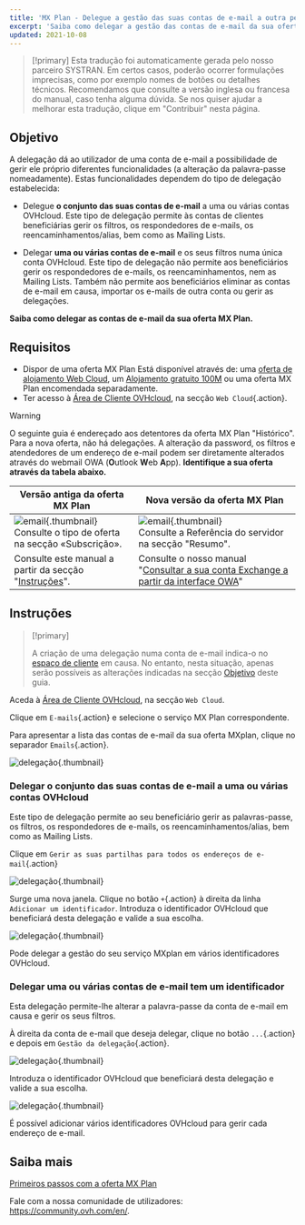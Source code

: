 ```yaml
---
title: 'MX Plan - Delegue a gestão das suas contas de e-mail a outra pessoa'
excerpt: 'Saiba como delegar a gestão das contas de e-mail da sua oferta MX Plan'
updated: 2021-10-08
---
```


> [!primary]
> Esta tradução foi automaticamente gerada pelo nosso parceiro SYSTRAN. Em certos casos, poderão ocorrer formulações imprecisas, como por exemplo nomes de botões ou detalhes técnicos. Recomendamos que consulte a versão inglesa ou francesa do manual, caso tenha alguma dúvida. Se nos quiser ajudar a melhorar esta tradução, clique em "Contribuir" nesta página.
>

## Objetivo <a name="objective"></a>

A delegação dá ao utilizador de uma conta de e-mail a possibilidade de gerir ele próprio diferentes funcionalidades (a alteração da palavra-passe nomeadamente). Estas funcionalidades dependem do tipo de delegação estabelecida:

- Delegue **o conjunto das suas contas de e-mail** a uma ou várias contas OVHcloud. Este tipo de delegação permite às contas de clientes beneficiárias gerir os filtros, os respondedores de e-mails, os reencaminhamentos/alias, bem como as Mailing Lists.

- Delegar **uma ou várias contas de e-mail** e os seus filtros numa única conta OVHcloud. Este tipo de delegação não permite aos beneficiários gerir os respondedores de e-mails, os reencaminhamentos, nem as Mailing Lists. Também não permite aos beneficiários eliminar as contas de e-mail em causa, importar os e-mails de outra conta ou gerir as delegações.

**Saiba como delegar as contas de e-mail da sua oferta MX Plan.**

## Requisitos

- Dispor de uma oferta MX Plan Está disponível através de: uma [oferta de alojamento Web Cloud](/links/web/hosting), um [Alojamento gratuito 100M](/links/web/domains-free-hosting) ou uma oferta MX Plan encomendada separadamente.
- Ter acesso à [Área de Cliente OVHcloud](/links/manager), na secção `Web Cloud`{.action}.

> [!warning]
>
> O seguinte guia é endereçado aos detentores da oferta MX Plan "Histórico". Para a nova oferta, não há delegações. A alteração da password, os filtros e atendedores de um endereço de e-mail podem ser diretamente alterados através do webmail OWA (**O**utlook **W**eb **A**pp). **Identifique a sua oferta através da tabela abaixo.**
>

|Versão antiga da oferta MX Plan|Nova versão da oferta MX Plan|
|---|---|
|![email](images/mxplan-starter-legacy-step1.png){.thumbnail}<br> Consulte o tipo de oferta na secção «Subscrição».|![email](images/mxplan-starter-new-step1.png){.thumbnail}<br>Consulte a Referência do servidor na secção "Resumo".|
|Consulte este manual a partir da secção "[Instruções](#oldmxplan)".|Consulte o nosso manual "[Consultar a sua conta Exchange a partir da interface OWA](/pages/web_cloud/email_and_collaborative_solutions/using_the_outlook_web_app_webmail/email_owa#alterar-a-palavra-passe)"|

## Instruções <a name="oldmxplan"></a>

> [!primary]
>
>A criação de uma delegação numa conta de e-mail indica-o no [espaço de cliente](/links/manager) em causa. No entanto, nesta situação, apenas serão possíveis as alterações indicadas na secção [Objetivo](#objective) deste guia.
>

Aceda à [Área de Cliente OVHcloud](/links/manager), na secção `Web Cloud`.

Clique em `E-mails`{.action} e selecione o serviço MX Plan correspondente.

Para apresentar a lista das contas de e-mail da sua oferta MXplan, clique no separador `Emails`{.action}.

![delegação](images/mxplan-delegation-01.png){.thumbnail}

### Delegar o conjunto das suas contas de e-mail a uma ou várias contas OVHcloud

Este tipo de delegação permite ao seu beneficiário gerir as palavras-passe, os filtros, os respondedores de e-mails, os reencaminhamentos/alias, bem como as Mailing Lists.

Clique em `Gerir as suas partilhas para todos os endereços de e-mail`{.action}

![delegação](images/mxplan-delegation-02.png){.thumbnail}

Surge uma nova janela. Clique no botão `+`{.action} à direita da linha `Adicionar um identificador`. Introduza o identificador OVHcloud que beneficiará desta delegação e valide a sua escolha.

![delegação](images/mxplan-delegation-03.png){.thumbnail}

Pode delegar a gestão do seu serviço MXplan em vários identificadores OVHcloud.

### Delegar uma ou várias contas de e-mail tem um identificador

Esta delegação permite-lhe alterar a palavra-passe da conta de e-mail em causa e gerir os seus filtros.

À direita da conta de e-mail que deseja delegar, clique no botão `...`{.action} e depois em `Gestão da delegação`{.action}.

![delegação](images/mxplan-delegation-04.png){.thumbnail}

Introduza o identificador OVHcloud que beneficiará desta delegação e valide a sua escolha.

![delegação](images/mxplan-delegation-05.png){.thumbnail}

É possível adicionar vários identificadores OVHcloud para gerir cada endereço de e-mail.

## Saiba mais

[Primeiros passos com a oferta MX Plan](/pages/web_cloud/email_and_collaborative_solutions/mx_plan/email_generalities)

Fale com a nossa comunidade de utilizadores: <https://community.ovh.com/en/>.
